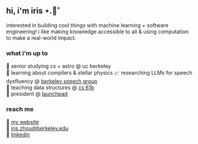 ## hi, i'm iris ⋆.🌷˚ 
interested in building cool things with machine learning + software engineering! i like making knowledge accessible to all & using computation to make a real-world impact.

### what i'm up to
🧸 senior studying cs + astro @ uc berkeley  
🌱 learning about compilers & stellar physics
📈 researching LLMs for speech dysfluency @ [berkeley speech group](https://people.eecs.berkeley.edu/~gopala/)  
📓 teaching data structures @ [cs 61b](https://sp25.datastructur.es/)  
🚀 president @ [launchpad](https://launchpad.studentorg.berkeley.edu/)  

### reach me
🔗 [my website](https://iriszhou-iyz.github.io/)  
📧 iris.zhou@berkeley.edu  
📍 [linkedin](https://www.linkedin.com/in/iriszhou-iyz)

